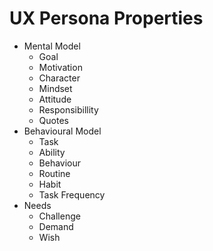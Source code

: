 # UX Persona Properties

* Mental Model
  * Goal
  * Motivation
  * Character
  * Mindset
  * Attitude
  * Responsibillity
  * Quotes
* Behavioural Model
  * Task
  * Ability
  * Behaviour
  * Routine
  * Habit
  * Task Frequency
* Needs
  * Challenge
  * Demand
  * Wish

